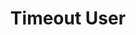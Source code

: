 ---
title: Timeout User
description: Timeout a user
version: 0.2.4
parameters:
  - name: User Login
    type: String
    required: true
    description: Can be a user name or a argument like `%userName%`
variables:
  - name: startRaidSuccess
    type: boolean
    description: Whether starting the raid was successful
    value: True / False
csharpMethods:
  - TwitchStartRaidByName
  - TwitchStartRaidByNameById
---